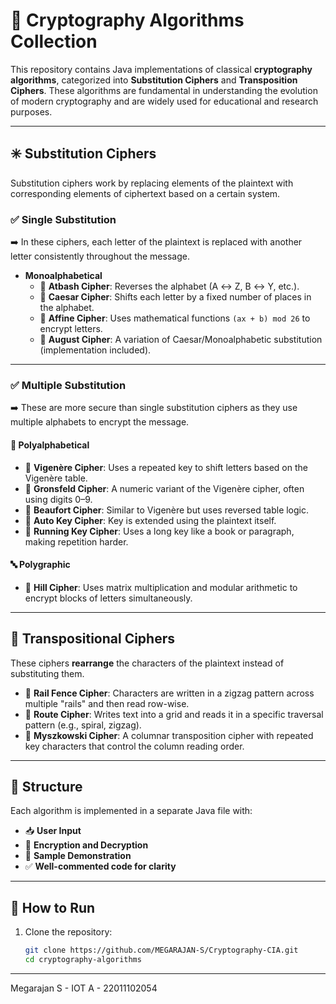 
# 🔐 Cryptography Algorithms Collection

This repository contains Java implementations of classical **cryptography algorithms**, categorized into **Substitution Ciphers** and **Transposition Ciphers**. These algorithms are fundamental in understanding the evolution of modern cryptography and are widely used for educational and research purposes.

---

## ✳️ Substitution Ciphers

Substitution ciphers work by replacing elements of the plaintext with corresponding elements of ciphertext based on a certain system.

### ✅ Single Substitution

➡️ In these ciphers, each letter of the plaintext is replaced with another letter consistently throughout the message.

- **Monoalphabetical**
  - 🔸 **Atbash Cipher**: Reverses the alphabet (A ↔ Z, B ↔ Y, etc.).
  - 🔸 **Caesar Cipher**: Shifts each letter by a fixed number of places in the alphabet.
  - 🔸 **Affine Cipher**: Uses mathematical functions `(ax + b) mod 26` to encrypt letters.
  - 🔸 **August Cipher**: A variation of Caesar/Monoalphabetic substitution (implementation included).

---

### ✅ Multiple Substitution

➡️ These are more secure than single substitution ciphers as they use multiple alphabets to encrypt the message.

#### 🔁 Polyalphabetical

- 🔸 **Vigenère Cipher**: Uses a repeated key to shift letters based on the Vigenère table.
- 🔸 **Gronsfeld Cipher**: A numeric variant of the Vigenère cipher, often using digits 0–9.
- 🔸 **Beaufort Cipher**: Similar to Vigenère but uses reversed table logic.
- 🔸 **Auto Key Cipher**: Key is extended using the plaintext itself.
- 🔸 **Running Key Cipher**: Uses a long key like a book or paragraph, making repetition harder.

#### 🔤 Polygraphic

- 🔸 **Hill Cipher**: Uses matrix multiplication and modular arithmetic to encrypt blocks of letters simultaneously.

---

## 🔄 Transpositional Ciphers

These ciphers **rearrange** the characters of the plaintext instead of substituting them.

- 🔸 **Rail Fence Cipher**: Characters are written in a zigzag pattern across multiple "rails" and then read row-wise.
- 🔸 **Route Cipher**: Writes text into a grid and reads it in a specific traversal pattern (e.g., spiral, zigzag).
- 🔸 **Myszkowski Cipher**: A columnar transposition cipher with repeated key characters that control the column reading order.

---

## 📁 Structure

Each algorithm is implemented in a separate Java file with:
- 📥 **User Input**
- 🔐 **Encryption and Decryption**
- 🧪 **Sample Demonstration**
- ✅ **Well-commented code for clarity**

---

## 🚀 How to Run

1. Clone the repository:
   ```bash
   git clone https://github.com/MEGARAJAN-S/Cryptography-CIA.git
   cd cryptography-algorithms

---

Megarajan S - IOT A - 22011102054
